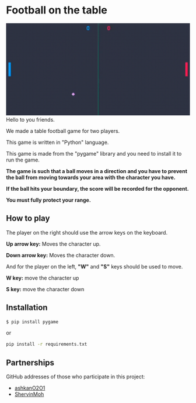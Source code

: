 
# Football on the table
<img alt="Terraform Provider Manager Demo" src="/gif/for_program.gif"/>
Hello to you friends.

We made a table football game for two players.

This game is written in "Python" language.

This game is made from the "pygame" library and you need to install it to run the game.

**The game is such that a ball moves in a direction and you have to prevent the ball from moving towards your area with the character you have.**

**If the ball hits your boundary, the score will be recorded for the opponent.**

**You must fully protect your range.**


## How to play 

The player on the right should use the arrow keys on the keyboard.

**Up arrow key:** Moves the character up.

**Down arrow key:** Moves the character down.

And for the player on the left, **"W"** and **"S"** keys should be used to move.

**W key:** move the character up

**S key:** move the character down

## Installation
```bash
$ pip install pygame
```
or
```bash
pip install -r requirements.txt
```

## Partnerships

GitHub addresses of those who participate in this project:

- [ashkanO2O1](https://github.com/ashkan0201) 
- [ShervinMoh](https://github.com/ShervinMoh) 

